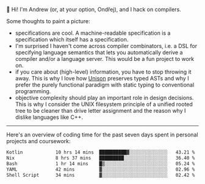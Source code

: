 :wave: Hi! I'm Andrew (or, at your option, Ondřej), and I hack on compilers. 

Some thoughts to paint a picture:
- specifications are cool. A machine-readable specification is a specification which itself has a specification.
- I'm surprised I haven't come across compiler combinators, i.e. a DSL for specifying language semantics that lets you automatically derive a compiler and/or a language server. This would be a fun project to work on.
- if you care about (high-level) information, you have to stop throwing it away. This is why I love how [Unison](https://github.com/unisonweb/unison) preserves typed ASTs and why I prefer the purely functional paradigm with static typing to conventional programming.
- objective complexity should play an important role in design decisions. This is why I consider the UNIX filesystem principle of a unified rooted tree to be cleaner than drive letter assignment and the reason why I dislike languages like C++.

---

Here's an overview of coding time for the past seven days spent in personal projects and coursework:
<!--START_SECTION:waka-->

```txt
Kotlin            10 hrs 14 mins  ██████████▓░░░░░░░░░░░░░░   43.21 %
Nix               8 hrs 37 mins   █████████░░░░░░░░░░░░░░░░   36.40 %
Bash              1 hr 14 mins    █▒░░░░░░░░░░░░░░░░░░░░░░░   05.24 %
YAML              42 mins         ▓░░░░░░░░░░░░░░░░░░░░░░░░   02.96 %
Shell Script      34 mins         ▓░░░░░░░░░░░░░░░░░░░░░░░░   02.42 %
```

<!--END_SECTION:waka-->

<!--
**viluon/viluon** is a ✨ _special_ ✨ repository because its `README.md` (this file) appears on your GitHub profile.

Here are some ideas to get you started:

- 🔭 I’m currently working on ...
- 🌱 I’m currently learning ...
- 👯 I’m looking to collaborate on ...
- 🤔 I’m looking for help with ...
- 💬 Ask me about ...
- 📫 How to reach me: ...
- 😄 Pronouns: ...
- ⚡ Fun fact: ...
-->
